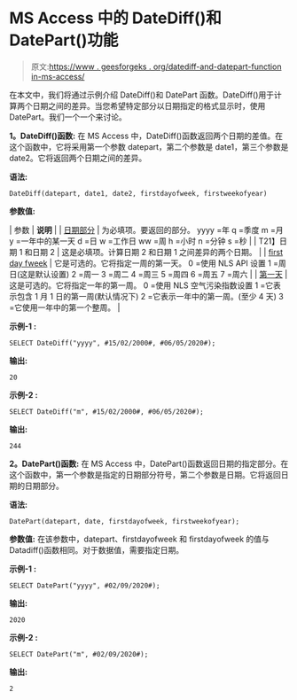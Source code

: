 # MS Access 中的 DateDiff()和 DatePart()功能

> 原文:[https://www . geesforgeks . org/datediff-and-datepart-function in-ms-access/](https://www.geeksforgeeks.org/datediff-and-datepart-function-in-ms-access/)

在本文中，我们将通过示例介绍 DateDiff()和 DatePart 函数。DateDiff()用于计算两个日期之间的差异。当您希望特定部分以日期指定的格式显示时，使用 DatePart。我们一个一个来讨论。

**1。DateDiff()函数:**
在 MS Access 中，DateDiff()函数返回两个日期的差值。在这个函数中，它将采用第一个参数 datepart，第二个参数是 date1，第三个参数是 date2。它将返回两个日期之间的差异。

**语法:**

```
DateDiff(datepart, date1, date2, firstdayofweek, firstweekofyear)

```

**参数值:**

| 参数 | **说明** |
| [日期部分](https://www.geeksforgeeks.org/sql-date-functions/) | 为必填项。要返回的部分。
yyyy =年
q =季度
m =月
y =一年中的某一天
d =日
w =工作日
ww =周
h =小时
n =分钟
s =秒 |
| T21】日期 1 和日期 2 | 这是必填项。计算日期 2 和日期 1 之间差异的两个日期。 |
| [first day fweek](https://www.geeksforgeeks.org/find-day-of-the-week-for-a-given-date/) | 它是可选的。它将指定一周的第一天。
0 =使用 NLS API 设置
1 =周日(这是默认设置)
2 =周一
3 =周二
4 =周三
5 =周四
6 =周五
7 =周六 |
| [第一天](https://www.geeksforgeeks.org/month-firstdayofyear-method-in-java/) | 这是可选的。它将指定一年的第一周。
0 =使用 NLS 空气污染指数设置
1 =它表示包含 1 月 1 日的第一周(默认情况下)
2 =它表示一年中的第一周。(至少 4 天)
3 =它使用一年中的第一个整周。 |

**示例-1 :**

```
SELECT DateDiff("yyyy", #15/02/2000#, #06/05/2020#);

```

**输出:**

```
20

```

**示例-2 :**

```
SELECT DateDiff("m", #15/02/2000#, #06/05/2020#);

```

**输出:**

```
244

```

**2。DatePart()函数:**
在 MS Access 中，DatePart()函数返回日期的指定部分。在这个函数中，第一个参数是指定的日期部分符号，第二个参数是日期。它将返回日期的日期部分。

**语法:**

```
DatePart(datepart, date, firstdayofweek, firstweekofyear);

```

**参数值:**
在该参数中，datepart、firstdayofweek 和 firstdayofweek 的值与 Datadiff()函数相同。对于数据值，需要指定日期。

**示例-1 :**

```
SELECT DatePart("yyyy", #02/09/2020#);

```

**输出:**

```
2020

```

**示例-2 :**

```
SELECT DatePart("m", #02/09/2020#);

```

**输出:**

```
2

```